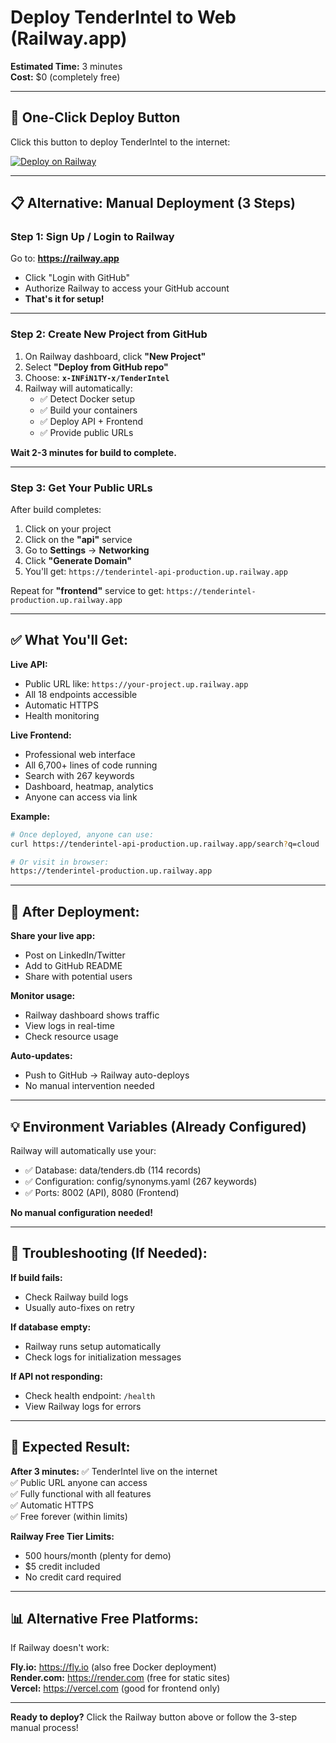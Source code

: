 # Deploy TenderIntel to Web (Railway.app)
**Estimated Time:** 3 minutes  
**Cost:** $0 (completely free)

---

## 🚀 **One-Click Deploy Button**

Click this button to deploy TenderIntel to the internet:

[![Deploy on Railway](https://railway.app/button.svg)](https://railway.app/new/template?template=https://github.com/x-INFiN1TY-x/TenderIntel)

---

## 📋 **Alternative: Manual Deployment (3 Steps)**

### **Step 1: Sign Up / Login to Railway**

Go to: **https://railway.app**

- Click "Login with GitHub"
- Authorize Railway to access your GitHub account
- **That's it for setup!**

---

### **Step 2: Create New Project from GitHub**

1. On Railway dashboard, click **"New Project"**
2. Select **"Deploy from GitHub repo"**
3. Choose: **`x-INFiN1TY-x/TenderIntel`**
4. Railway will automatically:
   - ✅ Detect Docker setup
   - ✅ Build your containers
   - ✅ Deploy API + Frontend
   - ✅ Provide public URLs

**Wait 2-3 minutes for build to complete.**

---

### **Step 3: Get Your Public URLs**

After build completes:

1. Click on your project
2. Click on the **"api"** service
3. Go to **Settings** → **Networking**
4. Click **"Generate Domain"**
5. You'll get: `https://tenderintel-api-production.up.railway.app`

Repeat for **"frontend"** service to get:
`https://tenderintel-production.up.railway.app`

---

## ✅ **What You'll Get:**

**Live API:**
- Public URL like: `https://your-project.up.railway.app`
- All 18 endpoints accessible
- Automatic HTTPS
- Health monitoring

**Live Frontend:**
- Professional web interface
- All 6,700+ lines of code running
- Search with 267 keywords
- Dashboard, heatmap, analytics
- Anyone can access via link

**Example:**
```bash
# Once deployed, anyone can use:
curl https://tenderintel-api-production.up.railway.app/search?q=cloud

# Or visit in browser:
https://tenderintel-production.up.railway.app
```

---

## 🎯 **After Deployment:**

**Share your live app:**
- Post on LinkedIn/Twitter
- Add to GitHub README
- Share with potential users

**Monitor usage:**
- Railway dashboard shows traffic
- View logs in real-time
- Check resource usage

**Auto-updates:**
- Push to GitHub → Railway auto-deploys
- No manual intervention needed

---

## 💡 **Environment Variables (Already Configured)**

Railway will automatically use your:
- ✅ Database: data/tenders.db (114 records)
- ✅ Configuration: config/synonyms.yaml (267 keywords)
- ✅ Ports: 8002 (API), 8080 (Frontend)

**No manual configuration needed!**

---

## 🔧 **Troubleshooting (If Needed):**

**If build fails:**
- Check Railway build logs
- Usually auto-fixes on retry

**If database empty:**
- Railway runs setup automatically
- Check logs for initialization messages

**If API not responding:**
- Check health endpoint: `/health`
- View Railway logs for errors

---

## 🎉 **Expected Result:**

**After 3 minutes:**
✅ TenderIntel live on the internet  
✅ Public URL anyone can access  
✅ Fully functional with all features  
✅ Automatic HTTPS  
✅ Free forever (within limits)

**Railway Free Tier Limits:**
- 500 hours/month (plenty for demo)
- $5 credit included
- No credit card required

---

## 📊 **Alternative Free Platforms:**

If Railway doesn't work:

**Fly.io:** https://fly.io (also free Docker deployment)  
**Render.com:** https://render.com (free for static sites)  
**Vercel:** https://vercel.com (good for frontend only)

---

**Ready to deploy?** Click the Railway button above or follow the 3-step manual process!
